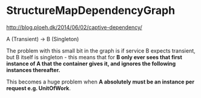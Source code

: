 # StructureMapDependencyGraph

http://blog.ploeh.dk/2014/06/02/captive-dependency/

A (Transient) -> B (Singleton)

The problem with this small bit in the graph is if service B expects transient, but B itself is singleton - this means that for **B only ever sees that first instance of A that the container gives it, and ignores the following instances thereafter.** 

This becomes a huge problem when **A absolutely must be an instance per request e.g. UnitOfWork**.

